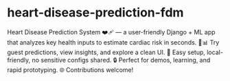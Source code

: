 # heart-disease-prediction-fdm
Heart Disease Prediction System ❤‍🩹 — a user-friendly Django + ML app that analyzes key health inputs to estimate cardiac risk in seconds. 🧠📊 Try guest predictions, view insights, and explore a clean UI. 🚀 Easy setup, local-friendly, no sensitive configs shared. 🔒 Perfect for demos, learning, and rapid prototyping. 🌐 Contributions welcome!
